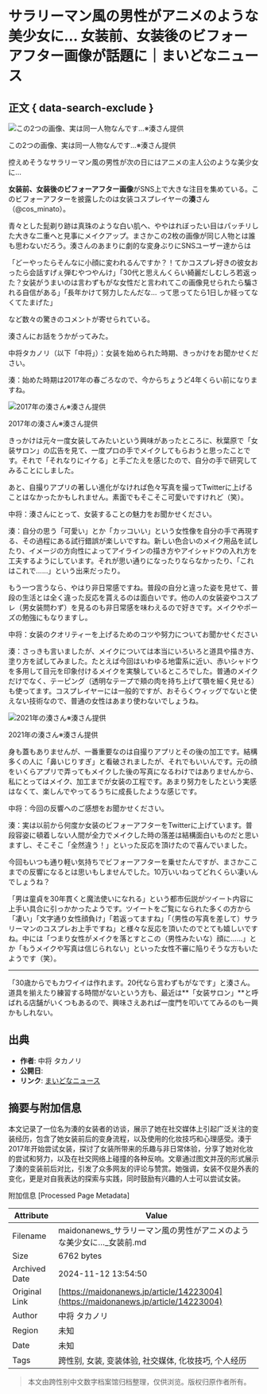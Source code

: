 # サラリーマン風の男性がアニメのような美少女に… 女装前、女装後のビフォーアフター画像が話題に｜まいどなニュース

## 正文 { data-search-exclude }


![この2つの画像、実は同一人物なんです…※湊さん提供](//p.potaufeu.asahi.com/110f-p/picture/25550654/5496b5e30627b9437fe6c045f143b3d2_640px.jpg)

この2つの画像、実は同一人物なんです…※湊さん提供

控えめそうなサラリーマン風の男性が次の日にはアニメの主人公のような美少女に…

**女装前、女装後のビフォーアフター画像**がSNS上で大きな注目を集めている。このビフォーアフターを披露したのは女装コスプレイヤーの**湊**さん（@cos_minato）。

青々とした髭剃り跡は真珠のような白い肌へ、ややはれぼったい目はパッチリした大きな二重へと見事にメイクアップ。まさかこの2枚の画像が同じ人物とは誰も思わないだろう。湊さんのあまりに劇的な変身ぶりにSNSユーザー達からは

「どーやったらそんなに小顔に変われるんですか？！てかコスプレ好きの彼女おったら会話すげぇ弾むやつやんけ」「30代と思えんくらい綺麗だしむしろ若返った？女装がうまいのは言わずもがな女性だと言われてこの画像見せられたら騙される自信がある」「長年かけて努力したんだな… って思ってたら1日しか経ってなくてたまげた」

など数々の驚きのコメントが寄せられている。

湊さんにお話をうかがってみた。

中将タカノリ（以下「中将」）：女装を始められた時期、きっかけをお聞かせください。

湊：始めた時期は2017年の春ごろなので、今からちょうど4年くらい前になりますね。

![2017年の湊さん※湊さん提供](//p.potaufeu.asahi.com/7933-p/picture/25550664/106b7b4a00b877cd07c3eafa18fbae93_640px.jpg)

2017年の湊さん※湊さん提供

きっかけは元々一度女装してみたいという興味があったところに、秋葉原で「女装サロン」の広告を見て、一度プロの手でメイクしてもらおうと思ったことです。それで「それなりにイケる」と手ごたえを感じたので、自分の手で研究してみることにしました。

あと、自撮りアプリの著しい進化がなければ色々写真を撮ってTwitterに上げることはなかったかもしれません。素面でもそこそこ可愛いですけれど（笑）。

中将：湊さんにとって、女装することの魅力をお聞かせください。

湊：自分の思う「可愛い」とか「カッコいい」という女性像を自分の手で再現する、その過程にある試行錯誤が楽しいですね。新しい色合いのメイク用品を試したり、イメージの方向性によってアイラインの描き方やアイシャドウの入れ方を工夫するようにしています。それが思い通りになったりならなかったり、「これはこれで……」という出来だったり。

もう一つ言うなら、やはり非日常感ですね。普段の自分と違った姿を見せて、普段の生活とは全く違った反応を貰えるのは面白いです。他の人の女装姿やコスプレ（男女装問わず）を見るのも非日常感を味わえるので好きです。メイクやポーズの勉強にもなりますし。

中将：女装のクオリティーを上げるためのコツや努力についてお聞かせください

湊：さっきも言いましたが、メイクについては本当にいろいろと道具や描き方、塗り方を試してみました。たとえば今回はいわゆる地雷系に近い、赤いシャドウを多用して目元を印象付けるメイクを実験しているところでした。普通のメイクだけでなく、テーピング（透明なテープで頬の肉を持ち上げて顎を細く見せる）も使ってます。コスプレイヤーには一般的ですが、おそらくウィッグでないと使えない技術なので、普通の女性はあまり使わないでしょうね。

![2021年の湊さん※湊さん提供](//p.potaufeu.asahi.com/2547-p/picture/25550666/fd76140d6c5445eaf023e42e6613681b_640px.jpg)

2021年の湊さん※湊さん提供

身も蓋もありませんが、一番重要なのは自撮りアプリとその後の加工です。結構多くの人に「鼻いじりすぎ」と看破されましたが、それでもいいんです。元の顔をいくらアプリで弄ってもメイクした後の写真になるわけではありませんから、私にとってはメイク、加工までが女装の工程です。あまり努力をしたという実感はなくて、楽しんでやってるうちに成長したような感じです。

中将：今回の反響へのご感想をお聞かせください。

湊：実は以前から何度か女装のビフォーアフターをTwitterに上げています。普段容姿に頓着しない人間が全力でメイクした時の落差は結構面白いものだと思いますし、そこそこ「全然違う！」といった反応を頂けたので喜んでいました。

今回もいつも通り軽い気持ちでビフォーアフターを乗せたんですが、まさかここまでの反響になるとは思いもしませんでした。10万いいねってどれくらい凄いんでしょうね？

「男は童貞を30年貫くと魔法使いになれる」という都市伝説がツイート内容に上手い具合に引っかかったようです。ツイートをご覧になられた多くの方から「凄い」「文字通り女性顔負け」「若返ってますね」「（男性の写真を差して）サラリーマンのコスプレお上手ですね」と様々な反応を頂いたのでとても嬉しいですね。中には「つまり女性がメイクを落とすとこの（男性みたいな）顔に……」とか「もうメイクや写真は信じられない」といった女性不審に陥りそうな方もいたようです（笑）。

---

「30歳からでもカワイイは作れます。20代なら言わずもがなです」と湊さん。道具を揃えたり練習する時間がないという方も、最近は**「女装サロン」**と呼ばれる店舗がいくつもあるので、興味さえあれば一度門を叩いててみるのも一興かもしれない。  

## 出典
- **作者**: 中将 タカノリ
- **公開日**: 
- **リンク**: [まいどなニュース](https://maidonanews.jp/article/14223004)

## 摘要与附加信息

<!-- tcd_abstract -->
本文记录了一位名为湊的女装者的访谈，展示了她在社交媒体上引起广泛关注的变装经历，包含了她女装前后的变身流程，以及使用的化妆技巧和心理感受。湊于2017年开始尝试女装，探讨了女装所带来的乐趣与非日常体验，分享了她对化妆的尝试和努力，以及在社交网络上碰撞的各种反响。文章通过图文并茂的形式展示了湊的变装前后对比，引发了众多网友的评论与赞赏。她强调，女装不仅是外表的变化，更是对自我表达的探索与实践，同时鼓励有兴趣的人士可以尝试女装。
<!-- tcd_abstract_end -->

附加信息 [Processed Page Metadata]

| Attribute       | Value                                  |
|-----------------|----------------------------------------|
| Filename        | maidonanews_サラリーマン風の男性がアニメのような美少女に…_女装前.md                             |
| Size            | 6762 bytes                           |
| Archived Date   | 2024-11-12 13:54:50                             |
| Original Link   | [https://maidonanews.jp/article/14223004](https://maidonanews.jp/article/14223004)                       |
| Author          | 中将 タカノリ                               |
| Region          | 未知                               |
| Date            | 未知                                 |
| Tags            | 跨性别, 女装, 变装体验, 社交媒体, 化妆技巧, 个人经历                                 |
>
> 本文由跨性别中文数字档案馆归档整理，仅供浏览。版权归原作者所有。
>